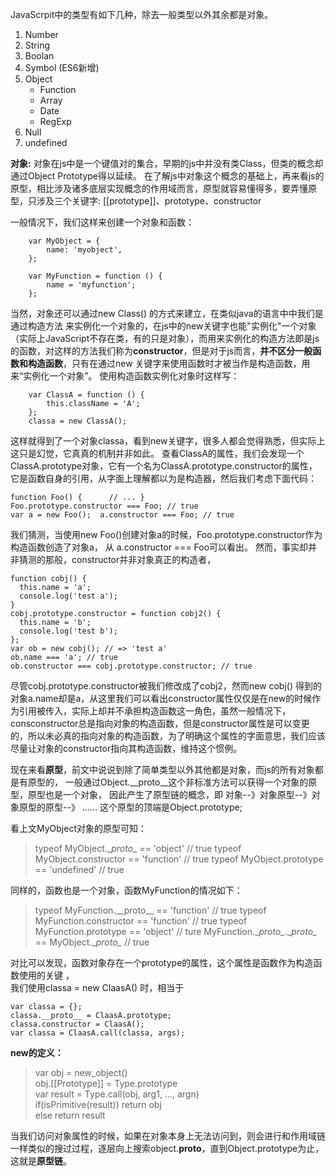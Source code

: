 
JavaScrpit中的类型有如下几种，除去一般类型以外其余都是对象。
1. Number
2. String
3. Boolan
4. Symbol (ES6新增)
5. Object
    * Function
    * Array
    * Date
    * RegExp
6. Null
7. undefined

**对象:** 对象在js中是一个键值对的集合，早期的js中并没有类Class，但类的概念却通过Object Prototype得以延续。
在了解js中对象这个概念的基础上，再来看js的原型，相比涉及诸多底层实现概念的作用域而言，原型就容易懂得多，要弄懂原型，只涉及三个关键字: [[prototype]]、prototype、constructor

一般情况下，我们这样来创建一个对象和函数：  
```
    var MyObject = {
        name: 'myobject',
    };

    var MyFunction = function () {
        name = 'myfunction';
    };

```

当然，对象还可以通过new Class() 的方式来建立，在类似java的语言中中我们是通过构造方法
来实例化一个对象的，在js中的new关键字也能"实例化"一个对象（实际上JavaScript不存在类，有的只是对象），而用来实例化的构造方法即是js的函数，对这样的方法我们称为**constructor**，但是对于js而言，**并不区分一般函数和构造函数**，只有在通过new 关键字来使用函数时才被当作是构造函数，用来“实例化一个对象”。
使用构造函数实例化对象时这样写：
```
    var ClassA = function () {
        this.className = 'A';
    };
    classa = new ClassA();
```
这样就得到了一个对象classa，看到new关键字，很多人都会觉得熟悉，但实际上这只是幻觉，它真真的机制并非如此。
查看ClassA的属性，我们会发现一个ClassA.prototype对象，它有一个名为ClassA.prototype.constructor的属性，它是函数自身的引用，从字面上理解都以为是构造器，然后我们考虑下面代码：
```
function Foo() {      // ... }  
Foo.prototype.constructor === Foo; // true  
var a = new Foo();  a.constructor === Foo; // true
```
我们猜测，当使用new Foo()创建对象a的时候，Foo.prototype.constructor作为构造函数创造了对象a，
从 a.constructor === Foo可以看出。
然而，事实却并非猜测的那般，constructor并非对象真正的构造者，
```
function cobj() {
  this.name = 'a';
  console.log('test a');
}
cobj.prototype.constructor = function cobj2() {
  this.name = 'b';
  console.log('test b');
};
var ob = new cobj(); // => 'test a'
ob.name === 'a'; // true
ob.constructor === cobj.prototype.constructor; // true
```
尽管cobj.prototype.constructor被我们修改成了cobj2，然而new cobj() 得到的对象a.name却是a，从这里我们可以看出constructor属性仅仅是在new的时候作为引用被传入，实际上却并不承担构造函数这一角色，虽然一般情况下，consconstructor总是指向对象的构造函数，但是constructor属性是可以变更的，所以未必真的指向对象的构造函数，为了明确这个属性的字面意思，我们应该尽量让对象的constructor指向其构造函数，维持这个惯例。

现在来看**原型**，前文中说说到除了简单类型以外其他都是对象，而js的所有对象都是有原型的，
一般通过Object.\__proto__这个非标准方法可以获得一个对象的原型，原型也是一个对象，
因此产生了原型链的概念，即 对象--》对象原型--》对象原型的原型--》 ……
这个原型的顶端是Object.prototype;

看上文MyObject对象的原型可知：
>typeof MyObject.\__proto__ == 'object'  // true
typeof MyObject.constructor == 'function'  // true
typeof MyObject.prototype == 'undefined'  // true

同样的，函数也是一个对象，函数MyFunction的情况如下：  
>typeof MyFunction.\_\_proto\_\_ == 'function'  // true
typeof MyFunction.constructor == 'function'  // true
typeof MyFunction.prototype == 'object'  // ture
MyFunction.\__proto\__.\__proto\__ == MyObject.\__proto\__ // true

对比可以发现，函数对象存在一个prototype的属性，这个属性是函数作为构造函数使用的关键 ，  
我们使用classa = new ClaasA() 时，相当于  
```
var classa = {};
classa.__proto__ = ClaasA.prototype;
classa.constructor = ClaasA();
var classa = ClaasA.call(classa, args);
```

**new的定义：**  
>var obj = new_object()  
obj.[[Prototype]] = Type.prototype  
var result = Type.call(obj, arg1, ..., argn)  
if(isPrimitive(result)) return obj  
else return result

当我们访问对象属性的时候，如果在对象本身上无法访问到，则会进行和作用域链一样类似的搜过过程，逐层向上搜索object.__proto__，直到Object.prototype为止，这就是**原型链**。
    
